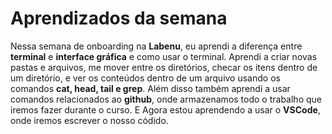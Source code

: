 # Aprendizados da semana
Nessa semana de onboarding na **Labenu**, eu aprendi a diferença entre **terminal** e **interface gráfica** e como usar o terminal. Aprendi a criar novas pastas e arquivos, me mover entre os diretórios, checar os itens dentro de um diretório, e ver os conteúdos dentro de um arquivo usando os comandos **cat, head, tail e grep**. Além disso também aprendi a usar comandos relacionados ao **github**, onde armazenamos todo o trabalho que iremos fazer durante o curso.
E Agora estou aprendendo a usar o **VSCode**, onde iremos escrever o nosso códido.